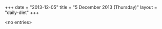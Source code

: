 +++
date = "2013-12-05"
title = "5 December 2013 (Thursday)"
layout = "daily-diet"
+++

\<no entries\>